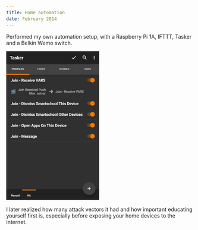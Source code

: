 ```yaml
---
title: Home automation
date: February 2014
---
```


Performed my own automation setup, with a Raspberry Pi 1A, IFTTT, Tasker and a Belkin Wemo switch.

![tasker](assets/images/taskerauto.png "screenshot")

I later realized how many attack vectors it had and how important educating yourself first is,
especially before exposing your home devices to the internet.
